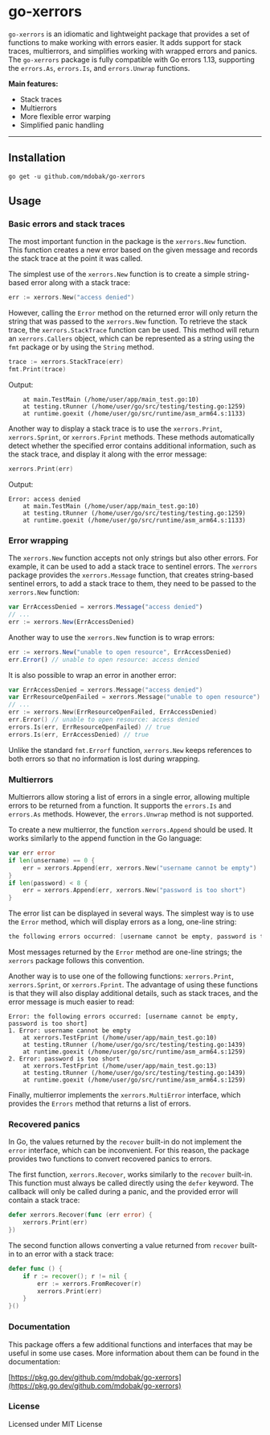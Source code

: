 # go-xerrors

`go-xerrors` is an idiomatic and lightweight package that provides a set of functions to make working with errors
easier. It adds support for stack traces, multierrors, and simplifies working with wrapped errors and panics.
The `go-xerrors` package is fully compatible with Go errors 1.13, supporting the `errors.As`, `errors.Is`,
and `errors.Unwrap` functions.

**Main features:**
- Stack traces
- Multierrors
- More flexible error warping
- Simplified panic handling

---

## Installation

`go get -u github.com/mdobak/go-xerrors`

## Usage

### Basic errors and stack traces

The most important function in the package is the `xerrors.New` function. This function creates a new error based on the
given message and records the stack trace at the point it was called.

The simplest use of the `xerrors.New` function is to create a simple string-based error along with a stack trace:

```go
err := xerrors.New("access denied")
```

However, calling the `Error` method on the returned error will only return the string that was passed to
the `xerrors.New` function. To retrieve the stack trace, the `xerrors.StackTrace` function can be used. This method will
return an `xerrors.Callers` object, which can be represented as a string using the `fmt` package or by using
the `String` method.

```go
trace := xerrors.StackTrace(err)
fmt.Print(trace)
```

Output:

```
	at main.TestMain (/home/user/app/main_test.go:10)
	at testing.tRunner (/home/user/go/src/testing/testing.go:1259)
	at runtime.goexit (/home/user/go/src/runtime/asm_arm64.s:1133)
```

Another way to display a stack trace is to use the `xerrors.Print`, `xerrors.Sprint`, or `xerrors.Fprint` methods. These
methods automatically detect whether the specified error contains additional information, such as the stack trace, and
display it along with the error message:

```go
xerrors.Print(err)
```

Output:

```
Error: access denied
	at main.TestMain (/home/user/app/main_test.go:10)
	at testing.tRunner (/home/user/go/src/testing/testing.go:1259)
	at runtime.goexit (/home/user/go/src/runtime/asm_arm64.s:1133)
```

### Error wrapping

The `xerrors.New` function accepts not only strings but also other errors. For example, it can be used to add a stack
trace to sentinel errors. The `xerrors` package provides the `xerrors.Message` function, that creates string-based
sentinel errors, to add a stack trace to them, they need to be passed to the `xerrors.New` function:

```jsx
var ErrAccessDenied = xerrors.Message("access denied")
// ...
err := xerrors.New(ErrAccessDenied)
```

Another way to use the `xerrors.New` function is to wrap errors:

```jsx
err := xerrors.New("unable to open resource", ErrAccessDenied)
err.Error() // unable to open resource: access denied
```

It is also possible to wrap an error in another error:

```go
var ErrAccessDenied = xerrors.Message("access denied")
var ErrResourceOpenFailed = xerrors.Message("unable to open resource")
// ...
err := xerrors.New(ErrResourceOpenFailed, ErrAccessDenied)
err.Error() // unable to open resource: access denied
errors.Is(err, ErrResourceOpenFailed) // true
errors.Is(err, ErrAccessDenied) // true
```

Unlike the standard `fmt.Errorf` function, `xerrors.New` keeps references to both errors so that no information is lost
during wrapping.

### Multierrors

Multierrors allow storing a list of errors in a single error, allowing multiple errors to be returned from a function.
It supports the `errors.Is` and `errors.As` methods. However, the `errors.Unwrap` method is not supported.

To create a new multierror, the function `xerrors.Append` should be used. It works similarly to the append function in
the Go language:

```go
var err error
if len(unsername) == 0 {
	err = xerrors.Append(err, xerrors.New("username cannot be empty")
}
if len(password) < 8 {
	err = xerrors.Append(err, xerrors.New("password is too short")
}
```

The error list can be displayed in several ways. The simplest way is to use the `Error` method, which will display
errors as a long, one-line string:

```go
the following errors occurred: [username cannot be empty, password is too short]
```

Most messages returned by the `Error` method are one-line strings; the `xerrors` package follows this convention.

Another way is to use one of the following functions: `xerrors.Print`, `xerrors.Sprint`, or `xerrors.Fprint`. The
advantage of using these functions is that they will also display additional details, such as stack traces, and the
error message is much easier to read:

```
Error: the following errors occurred: [username cannot be empty, password is too short]
1. Error: username cannot be empty
	at xerrors.TestFprint (/home/user/app/main_test.go:10)
	at testing.tRunner (/home/user/go/src/testing/testing.go:1439)
	at runtime.goexit (/home/user/go/src/runtime/asm_arm64.s:1259)
2. Error: password is too short
	at xerrors.TestFprint (/home/user/app/main_test.go:13)
	at testing.tRunner (/home/user/go/src/testing/testing.go:1439)
	at runtime.goexit (/home/user/go/src/runtime/asm_arm64.s:1259)
```

Finally, multierror implements the `xerrors.MultiError` interface, which provides the `Errors` method that returns a
list of errors.

### Recovered panics

In Go, the values returned by the `recover` built-in do not implement the `error` interface, which can be inconvenient.
For this reason, the package provides two functions to convert recovered panics to errors.

The first function, `xerrors.Recover`, works similarly to the `recover` built-in. This function must always be called
directly using the `defer` keyword. The callback will only be called during a panic, and the provided error will contain
a stack trace:

```go
defer xerrors.Recover(func (err error) {
	xerrors.Print(err)
})
```

The second function allows converting a value returned from `recover` built-in to an error with a stack trace:

```go
defer func () {
	if r := recover(); r != nil {
		err := xerrors.FromRecover(r)
		xerrors.Print(err)
	}
}()
```

### Documentation

This package offers a few additional functions and interfaces that may be useful in some use cases. More information
about them can be found in the documentation:

[https://pkg.go.dev/github.com/mdobak/go-xerrors](https://pkg.go.dev/github.com/mdobak/go-xerrors)

### License

Licensed under MIT License
